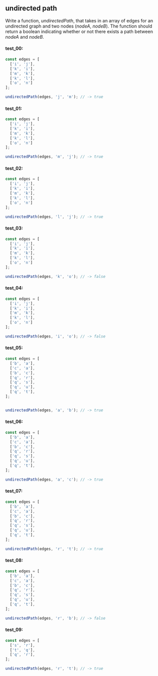 ## undirected path

Write a function, _undirectedPath_, that takes in an array of edges for an undirected graph and two
nodes (_nodeA_, _nodeB_). The function should return a boolean indicating whether or not there
exists a path between _nodeA_ and _nodeB_.

#### test_00:

```js
const edges = [
  ['i', 'j'],
  ['k', 'i'],
  ['m', 'k'],
  ['k', 'l'],
  ['o', 'n']
];

undirectedPath(edges, 'j', 'm'); // -> true
```

#### test_01:

```js
const edges = [
  ['i', 'j'],
  ['k', 'i'],
  ['m', 'k'],
  ['k', 'l'],
  ['o', 'n']
];

undirectedPath(edges, 'm', 'j'); // -> true
```

#### test_02:

```js
const edges = [
  ['i', 'j'],
  ['k', 'i'],
  ['m', 'k'],
  ['k', 'l'],
  ['o', 'n']
];

undirectedPath(edges, 'l', 'j'); // -> true
```

#### test_03:

```js
const edges = [
  ['i', 'j'],
  ['k', 'i'],
  ['m', 'k'],
  ['k', 'l'],
  ['o', 'n']
];

undirectedPath(edges, 'k', 'o'); // -> false
```

#### test_04:

```js
const edges = [
  ['i', 'j'],
  ['k', 'i'],
  ['m', 'k'],
  ['k', 'l'],
  ['o', 'n']
];

undirectedPath(edges, 'i', 'o'); // -> false
```

#### test_05:

```js
const edges = [
  ['b', 'a'],
  ['c', 'a'],
  ['b', 'c'],
  ['q', 'r'],
  ['q', 's'],
  ['q', 'u'],
  ['q', 't'],
];


undirectedPath(edges, 'a', 'b'); // -> true
```

#### test_06:

```js
const edges = [
  ['b', 'a'],
  ['c', 'a'],
  ['b', 'c'],
  ['q', 'r'],
  ['q', 's'],
  ['q', 'u'],
  ['q', 't'],
];

undirectedPath(edges, 'a', 'c'); // -> true
```

#### test_07:

```js
const edges = [
  ['b', 'a'],
  ['c', 'a'],
  ['b', 'c'],
  ['q', 'r'],
  ['q', 's'],
  ['q', 'u'],
  ['q', 't'],
];

undirectedPath(edges, 'r', 't'); // -> true
```

#### test_08:

```js
const edges = [
  ['b', 'a'],
  ['c', 'a'],
  ['b', 'c'],
  ['q', 'r'],
  ['q', 's'],
  ['q', 'u'],
  ['q', 't'],
];

undirectedPath(edges, 'r', 'b'); // -> false
```


#### test_09:

```js
const edges = [
  ['s', 'r'],
  ['t', 'q'],
  ['q', 'r'],
];

undirectedPath(edges, 'r', 't'); // -> true
```